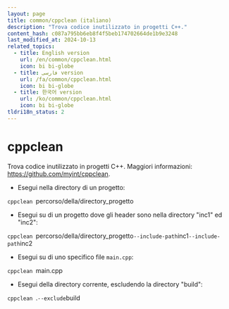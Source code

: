 ```yaml
---
layout: page
title: common/cppclean (italiano)
description: "Trova codice inutilizzato in progetti C++."
content_hash: c087a795bb6eb8f4f5beb174702664de1b9e3248
last_modified_at: 2024-10-13
related_topics:
  - title: English version
    url: /en/common/cppclean.html
    icon: bi bi-globe
  - title: فارسی version
    url: /fa/common/cppclean.html
    icon: bi bi-globe
  - title: 한국어 version
    url: /ko/common/cppclean.html
    icon: bi bi-globe
tldri18n_status: 2
---
```

# cppclean

Trova codice inutilizzato in progetti C++.
Maggiori informazioni: <https://github.com/myint/cppclean>.

- Esegui nella directory di un progetto:

`cppclean `<span class="tldr-var badge badge-pill bg-dark-lm bg-white-dm text-white-lm text-dark-dm font-weight-bold">percorso/della/directory_progetto</span>

- Esegui su di un progetto dove gli header sono nella directory "inc1" ed "inc2":

`cppclean `<span class="tldr-var badge badge-pill bg-dark-lm bg-white-dm text-white-lm text-dark-dm font-weight-bold">percorso/della/directory_progetto</span>` --include-path `<span class="tldr-var badge badge-pill bg-dark-lm bg-white-dm text-white-lm text-dark-dm font-weight-bold">inc1</span>` --include-path `<span class="tldr-var badge badge-pill bg-dark-lm bg-white-dm text-white-lm text-dark-dm font-weight-bold">inc2</span>

- Esegui su di uno specifico file `main.cpp`:

`cppclean `<span class="tldr-var badge badge-pill bg-dark-lm bg-white-dm text-white-lm text-dark-dm font-weight-bold">main.cpp</span>

- Esegui della directory corrente, escludendo la directory "build":

`cppclean `<span class="tldr-var badge badge-pill bg-dark-lm bg-white-dm text-white-lm text-dark-dm font-weight-bold">.</span>` --exclude `<span class="tldr-var badge badge-pill bg-dark-lm bg-white-dm text-white-lm text-dark-dm font-weight-bold">build</span>
